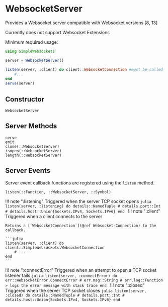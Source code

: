 # WebsocketServer
Provides a Websocket server compatible with Websocket versions [8, 13]

Currently does not support Websocket Extensions

Minimum required usage:
```julia
using SimpleWebsockets

server = WebsocketServer()

listen(server, :client) do client::WebsocketConnection #must be called before `serve`
    #...
end
serve(server)
```

## Constructor
```@docs
WebsocketServer
```
## Server Methods
```@docs
serve
emit
close(::WebsocketServer)
isopen(::WebsocketServer)
length(::WebsocketServer)
```
## Server Events
Server event callback functions are registered using the `listen` method.
```@docs
listen(::Function, ::WebsocketServer, ::Symbol)
```
!!! note ":listening"
    Triggered when the server TCP socket opens
    ```julia
    listen(server, :listening) do details::NamedTuple
        # details.port::Int
        # details.host::Union{Sockets.IPv4, Sockets.IPv6}
    end
    ```
!!! note ":client"
    Triggered when a client connects to the server

    Returns a [`WebsocketConnection`](@ref Websocket-Connection) to the callback.

    ```julia
    listen(server, :client) do client::SimpleWebsockets.WebsocketConnection
        # ...
    end
    ```
!!! note ":connectError"
    Triggered when an attempt to open a TCP socket listener fails
    ```julia
    listen(server, :connectError) do err::WebsocketError.ConnectError
        # err.msg::String
        # err.log::Function > logs the error message with stack trace
    end
    ```
!!! note ":closed"
    Triggered when the server TCP socket closes
    ```julia
    listen(server, :closed) do details::NamedTuple
        # details.port::Int
        # details.host::Union{Sockets.IPv4, Sockets.IPv6}
    end
    ```